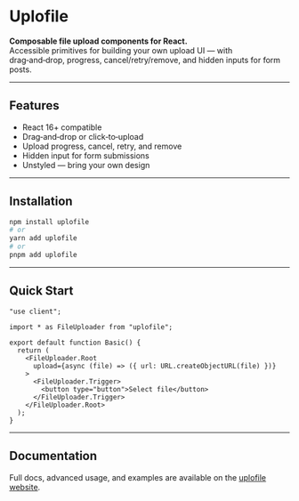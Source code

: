 # Uplofile

**Composable file upload components for React.**  
Accessible primitives for building your own upload UI — with drag‑and‑drop, progress, cancel/retry/remove, and hidden inputs for form posts.

---

## Features

- React 16+ compatible  
- Drag‑and‑drop or click‑to‑upload  
- Upload progress, cancel, retry, and remove  
- Hidden input for form submissions  
- Unstyled — bring your own design  

---

## Installation

```bash
npm install uplofile
# or
yarn add uplofile
# or
pnpm add uplofile
```

---

## Quick Start

```tsx
"use client";

import * as FileUploader from "uplofile";

export default function Basic() {
  return (
    <FileUploader.Root
      upload={async (file) => ({ url: URL.createObjectURL(file) })}
    >
      <FileUploader.Trigger>
        <button type="button">Select file</button>
      </FileUploader.Trigger>
    </FileUploader.Root>
  );
}
```

---

## Documentation

Full docs, advanced usage, and examples are available on the [uplofile website](https://uplofile.dev).

